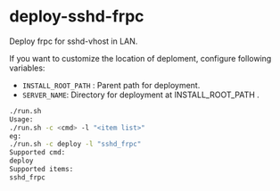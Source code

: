 # deploy-sshd-frpc
Deploy frpc for sshd-vhost in LAN.

If you want to customize the location of deploment, configure following variables:

* `INSTALL_ROOT_PATH` :  Parent path for deployment.
* `SERVER_NAME`: Directory for deployment at INSTALL_ROOT_PATH .

```bash
./run.sh 
Usage:
./run.sh -c <cmd> -l "<item list>"
eg:
./run.sh -c deploy -l "sshd_frpc"
Supported cmd:
deploy
Supported items:
sshd_frpc
```

